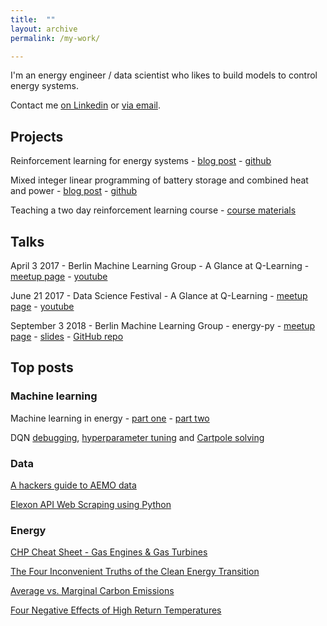 ```yaml
---
title:  ""
layout: archive
permalink: /my-work/

---
```


I'm an energy engineer / data scientist who likes to build models to control energy systems.

Contact me [on Linkedin](https://www.linkedin.com/in/adgefficiency/) or [via email](adam.green@adgefficiency.com).

## Projects

Reinforcement learning for energy systems - [blog post](https://www.adgefficiency.com/energy_py-reinforcement-learning-for-energy-systems/) - [github](https://github.com/ADGEfficiency/energy-py)

Mixed integer linear programming of battery storage and combined heat and power - [blog post](https://adgefficiency.com/intro-energy-py-linear/) - [github](https://github.com/ADGEfficiency/energy-py-linear)

Teaching a two day reinforcement learning course - [course materials]( TODOD  )

## Talks

April 3 2017 - Berlin Machine Learning Group - A Glance at Q-Learning - [meetup page](https://www.meetup.com/berlin-machine-learning/events/234989414/) - [youtube](https://www.youtube.com/watch?v=25NPjJ6hBmI)

June 21 2017 - Data Science Festival - A Glance at Q-Learning - [meetup page](https://www.datasciencefestival.com/adam-green-glance-q-learning/) - [youtube](https://www.youtube.com/watch?v=25NPjJ6hBmI)

September 3 2018 - Berlin Machine Learning Group - energy-py - [meetup page](https://www.meetup.com/berlin-machine-learning/events/246637693/) - [slides](https://gitpitch.com/ADGEfficiency/energy-py-talk) - [GitHub repo](https://github.com/ADGEfficiency/energy-py-talk)

## Top posts

### Machine learning

Machine learning in energy - [part one](https://www.adgefficiency.com/machine-learning-in-energy-part-one/) - [part two](https://www.adgefficiency.com/machine-learning-in-energy-part-two/)

DQN [debugging](https://www.adgefficiency.com/dqn-debugging/), [hyperparameter tuning](https://www.adgefficiency.com/dqn-tuning/) and [Cartpole solving](https://www.adgefficiency.com/dqn-solving/)

### Data

[A hackers guide to AEMO data](https://www.adgefficiency.com/hackers-aemo/)

[Elexon API Web Scraping using Python](https://www.adgefficiency.com/elexon-api-web-scraping-using-python/)

### Energy

[CHP Cheat Sheet - Gas Engines & Gas Turbines](https://www.adgefficiency.com/cheat-sheet-gas-engine-gas-turbine-chp-energy-basics/)

[The Four Inconvenient Truths of the Clean Energy Transition](https://www.adgefficiency.com/four-inconvenient-truths-clean-energy-transition/)

[Average vs. Marginal Carbon Emissions](https://www.adgefficiency.com/energy-basics-average-vs-marginal-carbon-emissions/)

[Four Negative Effects of High Return Temperatures](https://www.adgefficiency.com/energy-basics-four-negative-effects-of-high-return-temperatures/)
